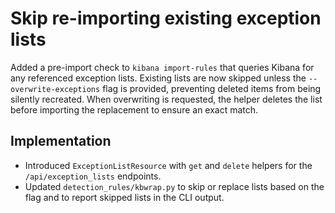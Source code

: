# Skip re-importing existing exception lists

Added a pre-import check to `kibana import-rules` that queries Kibana for any
referenced exception lists. Existing lists are now skipped unless the
`--overwrite-exceptions` flag is provided, preventing deleted items from being
silently recreated. When overwriting is requested, the helper deletes the list
before importing the replacement to ensure an exact match.

## Implementation
- Introduced `ExceptionListResource` with `get` and `delete` helpers for the
  `/api/exception_lists` endpoints.
- Updated `detection_rules/kbwrap.py` to skip or replace lists based on the
  flag and to report skipped lists in the CLI output.
